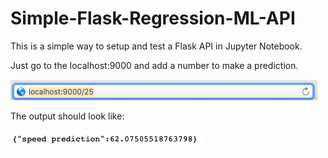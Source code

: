 # Simple-Flask-Regression-ML-API

This is a simple way to setup and test a Flask API in Jupyter Notebook.

Just go to the localhost:9000 and add a number to make a prediction.

![url](/url.png)

The output should look like:

![output](/output.png)

